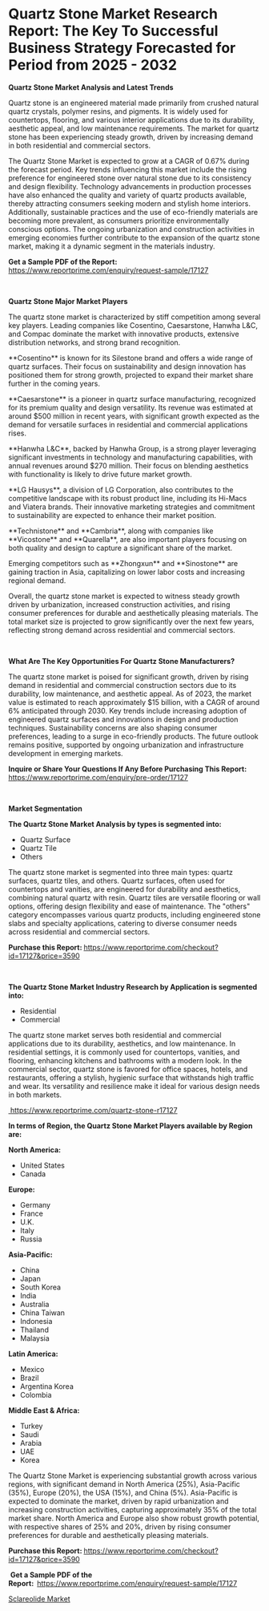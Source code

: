 <p><h1>Quartz Stone Market Research Report: The Key To Successful Business Strategy Forecasted for Period from 2025 - 2032</h1></p><p><strong>Quartz Stone Market Analysis and Latest Trends</strong></p>
<p><p>Quartz stone is an engineered material made primarily from crushed natural quartz crystals, polymer resins, and pigments. It is widely used for countertops, flooring, and various interior applications due to its durability, aesthetic appeal, and low maintenance requirements. The market for quartz stone has been experiencing steady growth, driven by increasing demand in both residential and commercial sectors. </p><p>The Quartz Stone Market is expected to grow at a CAGR of 0.67% during the forecast period. Key trends influencing this market include the rising preference for engineered stone over natural stone due to its consistency and design flexibility. Technology advancements in production processes have also enhanced the quality and variety of quartz products available, thereby attracting consumers seeking modern and stylish home interiors. Additionally, sustainable practices and the use of eco-friendly materials are becoming more prevalent, as consumers prioritize environmentally conscious options. The ongoing urbanization and construction activities in emerging economies further contribute to the expansion of the quartz stone market, making it a dynamic segment in the materials industry.</p></p>
<p><strong>Get a Sample PDF of the Report:&nbsp;</strong> <a href="https://www.reportprime.com/enquiry/request-sample/17127?utm_campaign=3039&utm_medium=2&utm_source=Github&utm_content=ia&utm_term=18032025&utm_id=quartz-stone">https://www.reportprime.com/enquiry/request-sample/17127</a></p>
<p>&nbsp;</p>
<p><strong>Quartz Stone Major Market Players</strong></p>
<p><p>The quartz stone market is characterized by stiff competition among several key players. Leading companies like Cosentino, Caesarstone, Hanwha L&C, and Compac dominate the market with innovative products, extensive distribution networks, and strong brand recognition. </p><p>**Cosentino** is known for its Silestone brand and offers a wide range of quartz surfaces. Their focus on sustainability and design innovation has positioned them for strong growth, projected to expand their market share further in the coming years. </p><p>**Caesarstone** is a pioneer in quartz surface manufacturing, recognized for its premium quality and design versatility. Its revenue was estimated at around $500 million in recent years, with significant growth expected as the demand for versatile surfaces in residential and commercial applications rises.</p><p>**Hanwha L&C**, backed by Hanwha Group, is a strong player leveraging significant investments in technology and manufacturing capabilities, with annual revenues around $270 million. Their focus on blending aesthetics with functionality is likely to drive future market growth.</p><p>**LG Hausys**, a division of LG Corporation, also contributes to the competitive landscape with its robust product line, including its Hi-Macs and Viatera brands. Their innovative marketing strategies and commitment to sustainability are expected to enhance their market position.</p><p>**Technistone** and **Cambria**, along with companies like **Vicostone** and **Quarella**, are also important players focusing on both quality and design to capture a significant share of the market.</p><p>Emerging competitors such as **Zhongxun** and **Sinostone** are gaining traction in Asia, capitalizing on lower labor costs and increasing regional demand.</p><p>Overall, the quartz stone market is expected to witness steady growth driven by urbanization, increased construction activities, and rising consumer preferences for durable and aesthetically pleasing materials. The total market size is projected to grow significantly over the next few years, reflecting strong demand across residential and commercial sectors.</p></p>
<p>&nbsp;</p>
<p><strong>What Are The Key Opportunities For Quartz Stone Manufacturers?</strong></p>
<p><p>The quartz stone market is poised for significant growth, driven by rising demand in residential and commercial construction sectors due to its durability, low maintenance, and aesthetic appeal. As of 2023, the market value is estimated to reach approximately $15 billion, with a CAGR of around 6% anticipated through 2030. Key trends include increasing adoption of engineered quartz surfaces and innovations in design and production techniques. Sustainability concerns are also shaping consumer preferences, leading to a surge in eco-friendly products. The future outlook remains positive, supported by ongoing urbanization and infrastructure development in emerging markets.</p></p>
<p><strong>Inquire or Share Your Questions If Any Before Purchasing This Report:</strong> <a href="https://www.reportprime.com/enquiry/pre-order/17127?utm_campaign=3039&utm_medium=2&utm_source=Github&utm_content=ia&utm_term=18032025&utm_id=quartz-stone">https://www.reportprime.com/enquiry/pre-order/17127</a></p>
<p>&nbsp;</p>
<p><strong>Market Segmentation</strong></p>
<p><strong>The Quartz Stone Market Analysis by types is segmented into:</strong></p>
<p><ul><li>Quartz Surface</li><li>Quartz Tile</li><li>Others</li></ul></p>
<p><p>The quartz stone market is segmented into three main types: quartz surfaces, quartz tiles, and others. Quartz surfaces, often used for countertops and vanities, are engineered for durability and aesthetics, combining natural quartz with resin. Quartz tiles are versatile flooring or wall options, offering design flexibility and ease of maintenance. The "others" category encompasses various quartz products, including engineered stone slabs and specialty applications, catering to diverse consumer needs across residential and commercial sectors.</p></p>
<p><strong>Purchase this Report:&nbsp;</strong><a href="https://www.reportprime.com/checkout?id=17127&price=3590&utm_campaign=3039&utm_medium=2&utm_source=Github&utm_content=ia&utm_term=18032025&utm_id=quartz-stone">https://www.reportprime.com/checkout?id=17127&price=3590</a></p>
<p>&nbsp;</p>
<p><strong>The Quartz Stone Market Industry Research by Application is segmented into:</strong></p>
<p><ul><li>Residential</li><li>Commercial</li></ul></p>
<p><p>The quartz stone market serves both residential and commercial applications due to its durability, aesthetics, and low maintenance. In residential settings, it is commonly used for countertops, vanities, and flooring, enhancing kitchens and bathrooms with a modern look. In the commercial sector, quartz stone is favored for office spaces, hotels, and restaurants, offering a stylish, hygienic surface that withstands high traffic and wear. Its versatility and resilience make it ideal for various design needs in both markets.</p></p>
<p><a href="https://www.reportprime.com/quartz-stone-r17127?utm_campaign=3039&utm_medium=2&utm_source=Github&utm_content=ia&utm_term=18032025&utm_id=quartz-stone">&nbsp;https://www.reportprime.com/quartz-stone-r17127</a></p>
<p><strong>In terms of Region, the Quartz Stone Market Players available by Region are:</strong></p>
<p>
    <p> <strong> North America: </strong>
        <ul>
            <li>United States</li>
            <li>Canada</li>
        </ul>
        </p> 
    <p> <strong> Europe: </strong>
        <ul>
            <li>Germany</li>
            <li>France</li>
            <li>U.K.</li>
            <li>Italy</li>
            <li>Russia</li>
        </ul>
        </p> 
    <p> <strong> Asia-Pacific: </strong>
        <ul>
            <li>China</li>
            <li>Japan</li>
            <li>South Korea</li>
            <li>India</li>
            <li>Australia</li>
            <li>China Taiwan</li>
            <li>Indonesia</li>
            <li>Thailand</li>
            <li>Malaysia</li>
        </ul>
        </p> 
    <p> <strong> Latin America: </strong>
        <ul>
            <li>Mexico</li>
            <li>Brazil</li>
            <li>Argentina Korea</li>
            <li>Colombia</li>
        </ul>
        </p> 
    <p> <strong> Middle East & Africa: </strong>
        <ul>
            <li>Turkey</li>
            <li>Saudi</li>
            <li>Arabia</li>
            <li>UAE</li>
            <li>Korea</li>
        </ul>
    </p>
    </p>
<p><p>The Quartz Stone Market is experiencing substantial growth across various regions, with significant demand in North America (25%), Asia-Pacific (35%), Europe (20%), the USA (15%), and China (5%). Asia-Pacific is expected to dominate the market, driven by rapid urbanization and increasing construction activities, capturing approximately 35% of the total market share. North America and Europe also show robust growth potential, with respective shares of 25% and 20%, driven by rising consumer preferences for durable and aesthetically pleasing materials.</p></p>
<p><strong>Purchase this Report: </strong><a href="https://www.reportprime.com/checkout?id=17127&price=3590&utm_campaign=3039&utm_medium=2&utm_source=Github&utm_content=ia&utm_term=18032025&utm_id=quartz-stone">https://www.reportprime.com/checkout?id=17127&price=3590</a></p>
<p>&nbsp;<strong>Get a Sample PDF of the Report:&nbsp;&nbsp;</strong><a href="https://www.reportprime.com/enquiry/request-sample/17127?utm_campaign=3039&utm_medium=2&utm_source=Github&utm_content=ia&utm_term=18032025&utm_id=quartz-stone">https://www.reportprime.com/enquiry/request-sample/17127</a></p>
<p><strong></strong></p>
<p><p><a href="https://github.com/xtysizov/Market-Research-Report-List-1/blob/main/sclareolide-market.md?utm_campaign=3039&utm_medium=2&utm_source=Github&utm_content=ia&utm_term=18032025&utm_id=quartz-stone">Sclareolide Market</a></p></p>
